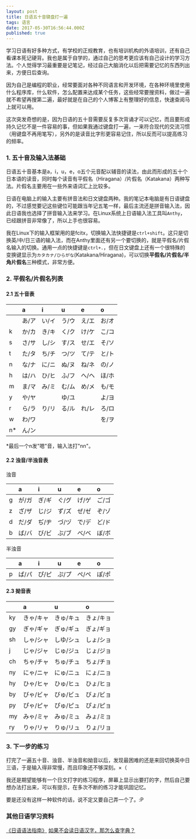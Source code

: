 ```yaml
---
layout: post
title: 日语五十音键盘打一遍
tags: 语言
date: 2017-05-30T16:56:44.000Z
published: true
---
```



学习日语有好多种方式，有学校的正规教育，也有培训机构的外语培训，还有自己看课本死记硬背。我也是属于自学的，通过自己的思考更应该有自己设计的学习方法。个人觉得学习最重要是记笔记，经过自己大脑消化以后把需要记忆的东西列出来，方便日后查询。

因为自己是编程的职业，经常要面对各种不同语言和开发环境，在各种环境里使用什么程序库，什么软件，怎么配置来达成某个任务，这些经常要搜资料，做过一遍就不希望再搜第二遍，最好就是在自己的个人博客上有整理好的信息，快速查阅马上就可以用。

这次突发奇想的是，因为日语的五十音需要反复多次背诵才可以记忆，而且要形成持久记忆不是一件容易的事，但如果我通过键盘打一遍，一来符合现代的交流习惯（用键盘不再用笔写），另外的是读音比字形更容易记住，所以反而可以提高练习的频率。


### 1. 五十音及输入法基础

日语五十音基本是a，i，u，e，o五个元音配以辅音的读法，由此而形成的五十个日本语的读音，同时每个读音有平假名（Hiragana）/片假名（Katakana）两种写法。片假名主要用在一些外来语词汇上比较多。

日语在电脑上的输入主要有拼音法和日文键盘两种。我的笔记本电脑是有日语键盘的，不过感觉要记这些键位可能跟当年记五笔一样，最后主流还是拼音输入法，因此日语我也选择了拼音输入法来学习。在Linux系统上日语输入法工具叫`Anthy`，已经跟拼音非常像了，所以上手也很容易。

我在Linux下的输入框架用的是fcitx，切换输入法快捷键是`ctrl+shift`。这只是切换英/中/日三语的输入法，而在Anthy里面还有另一个要切换的，就是平假名/片假名输入的切换。通用一点的快捷键是`ctrl+.`，但在日文键盘上还有一个很特殊的变换键显示为`カタカナ/ひらがな`(Katakana/Hiragana)，可以切换**平假名/片假名/半角片假名**三种模式，非常方便。

### 2. 平假名/片假名列表

#### 2.1 五十音表


|    |   a   |   i   |   u   |   e   |   o   |
|----|:------|:------|:------|:------|:------|
|    | あ/ア | い/イ | う/ウ | え/エ | お/オ |
| k  | か/カ | き/キ | く/ク | け/ケ | こ/コ |
| s  | さ/サ | し/シ | す/ス | せ/エ | そ/ソ |
| t  | た/タ | ち/チ | つ/ツ | て/テ | と/ト |
| n  | な/ナ | に/ニ | ぬ/ヌ | ね/ネ | の/ノ |
| h  | は/ハ | ひ/ヒ | ふ/フ | へ/ヘ | ほ/ホ |
| m  | ま/マ | み/ミ | む/ム | め/メ | も/モ |
| y  | や/ヤ | 　    | ゆ/ユ |       | よ/ヨ |
| r  | ら/ラ | り/リ | る/ル | れ/レ | ろ/ロ |
| w  | わ/ワ |       |       |       | を/ヲ |
| n* | ん/ン | 　    |       |       |       |

*最后一个n发"嗯"音，输入法打"nn"。


#### 2.2 浊音/半浊音表

浊音

|    |   a  |   i   |   u   |   e   |   o   |
|----|:-----|:------|:------|:------|:------|
| g  | が/ガ| ぎ/ギ | ぐ/グ | げ/ゲ | ご/ゴ |
| z  | ざ/ザ| じ/ジ | ず/ズ | ぜ/ゼ | ぞ/ゾ |
| d  | だ/ダ| ぢ/ヂ | づ/ヅ | で/デ | ど/ド |
| b  | ば/バ| び/ビ | ぶ/ブ | べ/ベ | ぼ/ボ |

半浊音

|    |   a  |   i   |   u   |   e   |   o   |
|----|:-----|:------|:------|:------|:------|
| p  | ぱ/パ| ぴ/ピ | ぷ/プ | ぺ/ペ | ぽ/ポ |




#### 2.3 拗音表

|    |    a    |    u    |    o    |
|----|:--------|:--------|:--------|
| ky |きゃ/キャ|きゅ/キュ|きょ/キョ|
| gy |ぎゃ/ギャ|ぎゅ/ギュ|ぎょ/ギョ|
| sh |しゃ/シャ|しゆ/シュ|しょ/ショ|
| j  |じゃ/ジャ|じゅ/ジュ|じょ/ジョ|
| ch |ちゃ/チャ|ちゅ/チュ|ちょ/チョ|
| ny |にゃ/ニャ|にゅ/ニュ|にょ/ニョ|
| hy |ひゃ/ヒャ|ひゅ/ヒュ|ひょ/ヒョ|
| by |びゃ/ビャ|びゅ/ビュ|びょ/ビョ|
| py |ぴゃ/ピャ|ぴゅ/ピュ|ぴょ/ピョ|
| my |みゃ/ミャ|みゅ/ミュ|みょ/ミョ|
| ry |りゃ/リャ|りゅ/リュ|りょ/リョ|


### 3. 下一步的练习

打完了一遍五十音、浊音、半浊音和拗音以后，发现最困难的还是来回切换英中日三语，于是输入得非常慢，而且印象还不够深刻。×（

我还是期望能够有一个日文打字的练习程序，屏幕上显示出要打的字，然后自己要想办法打出来，可以有提示，在多次不断的练习才能巩固记忆。

要是还没有这样一种软件的话，说不定又要自己弄一个了。:P

### 其他日语学习资料

[《日语语法指南》](https://res.wokanxing.info/jpgramma/)
[如果不会读日语汉字，那怎么查字典？](https://zhidao.baidu.com/question/1831609973637744220.html)


